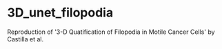 # 3D_unet_filopodia
Reproduction of '3-D Quatification of Filopodia in Motile Cancer Cells' by Castilla et al.
